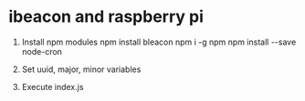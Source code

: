 # ibeacon and raspberry pi

1. Install npm modules
npm install bleacon
npm i -g npm
npm install --save node-cron

2. Set uuid, major, minor variables

3. Execute index.js
